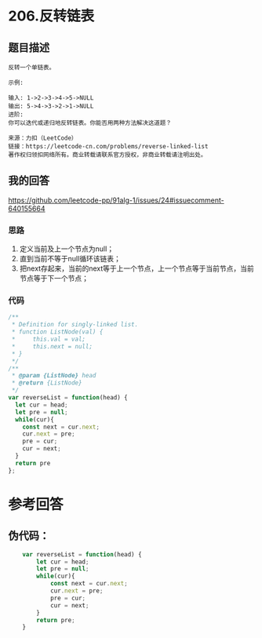 <!--
 * @Descripttion: 
 * @version: 
 * @Author: tina.cai
 * @Date: 2020-06-06 23:12:22
 * @LastEditors: tina.cai
 * @LastEditTime: 2020-06-07 12:51:04
--> 
# 206.反转链表

## 题目描述

```
反转一个单链表。

示例:

输入: 1->2->3->4->5->NULL
输出: 5->4->3->2->1->NULL
进阶:
你可以迭代或递归地反转链表。你能否用两种方法解决这道题？

来源：力扣（LeetCode）
链接：https://leetcode-cn.com/problems/reverse-linked-list
著作权归领扣网络所有。商业转载请联系官方授权，非商业转载请注明出处。
```

## 我的回答

https://github.com/leetcode-pp/91alg-1/issues/24#issuecomment-640155664

### 思路

1. 定义当前及上一个节点为null；
2. 直到当前不等于null循环该链表；
3. 把next存起来，当前的next等于上一个节点，上一个节点等于当前节点，当前节点等于下一个节点；

### 代码
```js
/**
 * Definition for singly-linked list.
 * function ListNode(val) {
 *     this.val = val;
 *     this.next = null;
 * }
 */
/**
 * @param {ListNode} head
 * @return {ListNode}
 */
var reverseList = function(head) {
  let cur = head;
  let pre = null;
  while(cur){
    const next = cur.next;
    cur.next = pre;
    pre = cur;
    cur = next;
  }
  return pre
};
```

# 参考回答



## 伪代码：

```js
    var reverseList = function(head) {
        let cur = head;
        let pre = null;
        while(cur){
            const next = cur.next;
            cur.next = pre;
            pre = cur;
            cur = next;
        }
        return pre;
    }
```

